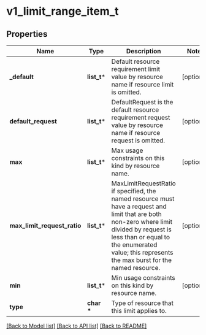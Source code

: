 # v1_limit_range_item_t

## Properties
Name | Type | Description | Notes
------------ | ------------- | ------------- | -------------
**_default** | **list_t*** | Default resource requirement limit value by resource name if resource limit is omitted. | [optional] 
**default_request** | **list_t*** | DefaultRequest is the default resource requirement request value by resource name if resource request is omitted. | [optional] 
**max** | **list_t*** | Max usage constraints on this kind by resource name. | [optional] 
**max_limit_request_ratio** | **list_t*** | MaxLimitRequestRatio if specified, the named resource must have a request and limit that are both non-zero where limit divided by request is less than or equal to the enumerated value; this represents the max burst for the named resource. | [optional] 
**min** | **list_t*** | Min usage constraints on this kind by resource name. | [optional] 
**type** | **char \*** | Type of resource that this limit applies to. | 

[[Back to Model list]](../README.md#documentation-for-models) [[Back to API list]](../README.md#documentation-for-api-endpoints) [[Back to README]](../README.md)


